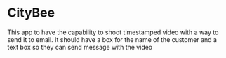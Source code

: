 # CityBee
 This app to have the capability to shoot timestamped video with a way to send it to email. It should have a box for the name of the customer and a text box so they can send message with the video
